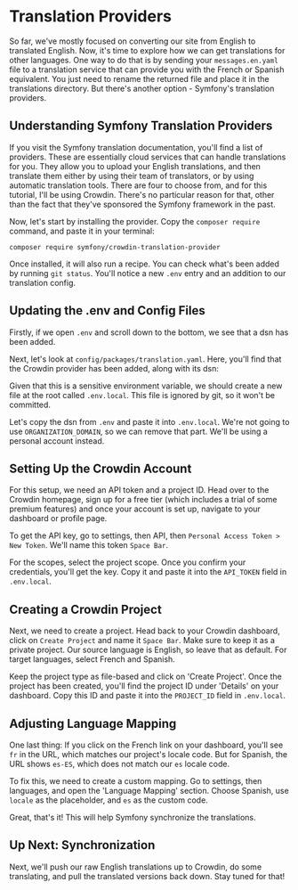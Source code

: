 # Translation Providers

So far, we've mostly focused on converting our site from English to
translated English. Now, it's time to explore how we can get translations
for other languages. One way to do that is by sending your
`messages.en.yaml` file to a translation service that can provide you with
the French or Spanish equivalent. You just need to rename the returned file
and place it in the translations directory. But there's another option -
Symfony's translation providers.

## Understanding Symfony Translation Providers

If you visit the Symfony translation documentation, you'll find a list of
providers. These are essentially cloud services that can handle
translations for you. They allow you to upload your English translations,
and then translate them either by using their team of translators, or by
using automatic translation tools. There are four to choose from, and for
this tutorial, I'll be using Crowdin. There's no particular reason for
that, other than the fact that they've sponsored the Symfony framework in
the past.

Now, let's start by installing the provider. Copy the `composer require`
command, and paste it in your terminal:

```terminal
composer require symfony/crowdin-translation-provider
```

Once installed, it will also run a recipe. You can check what's been added
by running `git status`. You'll notice a new `.env` entry and an addition
to our translation config.

## Updating the .env and Config Files

Firstly, if we open `.env` and scroll down to the bottom, we see that a dsn
has been added.

Next, let's look at `config/packages/translation.yaml`. Here, you'll find
that the Crowdin provider has been added, along with its dsn:

Given that this is a sensitive environment variable, we should create a new
file at the root called `.env.local`. This file is ignored by git, so it
won't be committed.

Let's copy the dsn from `.env` and paste it into `.env.local`. We're not
going to use `ORGANIZATION_DOMAIN`, so we can remove that part. We'll be
using a personal account instead.

## Setting Up the Crowdin Account

For this setup, we need an API token and a project ID. Head over to the
Crowdin homepage, sign up for a free tier (which includes a trial of some
premium features) and once your account is set up, navigate to your
dashboard or profile page.

To get the API key, go to settings, then API, then `Personal Access Token >
New Token`. We'll name this token `Space Bar`.

For the scopes, select the project scope. Once you confirm your
credentials, you'll get the key. Copy it and paste it into the `API_TOKEN`
field in `.env.local`.

## Creating a Crowdin Project

Next, we need to create a project. Head back to your Crowdin dashboard,
click on `Create Project` and name it `Space Bar`. Make sure to keep it as
a private project. Our source language is English, so leave that as
default. For target languages, select French and Spanish.

Keep the project type as file-based and click on 'Create Project'. Once the
project has been created, you'll find the project ID under 'Details' on
your dashboard. Copy this ID and paste it into the `PROJECT_ID` field in
`.env.local`.

## Adjusting Language Mapping

One last thing: If you click on the French link on your dashboard, you'll
see `fr` in the URL, which matches our project's locale code. But for
Spanish, the URL shows `es-ES`, which does not match our `es` locale code.

To fix this, we need to create a custom mapping. Go to settings, then
languages, and open the 'Language Mapping' section. Choose Spanish, use
`locale` as the placeholder, and `es` as the custom code.

Great, that's it! This will help Symfony synchronize the translations.

## Up Next: Synchronization

Next, we'll push our raw English translations up to Crowdin, do some
translating, and pull the translated versions back down. Stay tuned for
that!

